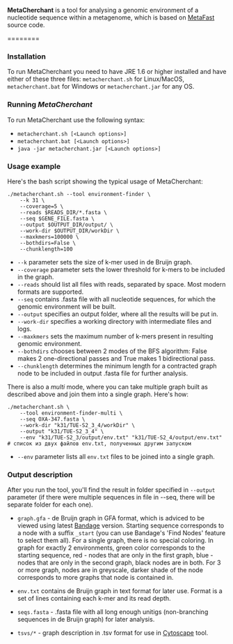 **MetaCherchant** is a tool for analysing a genomic environment of a nucleotide sequence
within a metagenome, which is based on [MetaFast](https://github.com/ctlab/metafast/wiki) source code.

========

### Installation

To run MetaCherchant you need to have JRE 1.6 or higher installed and have either of
these three files: `metacherchant.sh` for Linux/MacOS, `metacherchant.bat` for Windows or `metacherchant.jar` for any OS.

### Running ***MetaCherchant***

To run MetaCherchant use the following syntax:
* `metacherchant.sh [<Launch options>]`
* `metacherchant.bat [<Launch options>]`
* `java -jar metacherchant.jar [<Launch options>]`

### Usage example

Here's the bash script showing the typical usage of MetaCherchant:

~~~
./metacherchant.sh --tool environment-finder \
	--k 31 \
	--coverage=5 \
	--reads $READS_DIR/*.fasta \
	--seq $GENE_FILE.fasta \
	--output $OUTPUT_DIR/output/ \
	--work-dir $OUTPUT_DIR/workDir \
	--maxkmers=100000 \
	--bothdirs=False \
	--chunklength=100
~~~

* `--k` parameter sets the size of k-mer used in de Bruijn graph.
* `--coverage` parameter sets the lower threshold for k-mers to be included in the graph.
* `--reads` should list all files with reads, separated by space. Most modern formats are supported.
* `--seq` contains .fasta file with all nucleotide sequences, for which the genomic environment will be built.
* `--output` specifies an output folder, where all the results will be put in.
* `--work-dir` specifies a working directory with intermediate files and logs.
* `--maxkmers` sets the maximum number of k-mers present in resulting genomic environment.
* `--bothdirs` chooses between 2 modes of the BFS algorithm: False makes 2 one-directional passes and True makes 1 bidirectional pass.
* `--chunklength` determines the minimum length for a contracted graph node to be included in output .fasta file for further analysis.

There is also a _multi_ mode, where you can take multiple graph built as described above and join them into a single graph. Here's how:

~~~
./metacherchant.sh \
	--tool environment-finder-multi \
	--seq OXA-347.fasta \
	--work-dir "k31/TUE-S2_3_4/workDir" \
	--output "k31/TUE-S2_3_4" \
	--env "k31/TUE-S2_3/output/env.txt" "k31/TUE-S2_4/output/env.txt" # список из двух файлов env.txt, полученных другим запуском
~~~

* `--env` parameter lists all `env.txt` files to be joined into a single graph.

### Output description

After you run the tool, you'll find the result in folder specified in `--output` parameter (if there were multiple sequences in file in --seq,
there will be separate folder for each one).

* `graph.gfa` - de Bruijn graph in GFA format, which is adviced to be viewed using latest [Bandage](http://rrwick.github.io/Bandage/) version. 
Starting sequence corresponds to a node with a suffix `_start` (you can use Bandage's 'Find Nodes' feature to select them all). For a single graph, there is no special coloring. In graph for exactly 2 environments, green color corresponds to the starting sequence, red - nodes that are only in the first graph, blue - nodes that are only in the second graph, black nodes are in both. For 3 or more graph, nodes are in greyscale, darker shade of the node corresponds to more graphs that node is contained in. 

* `env.txt` contains de Bruijn graph in text format for later use. Format is a set of lines containing each k-mer and its read depth.

* `seqs.fasta` - .fasta file with all long enough unitigs (non-branching sequences in de Bruijn graph) for later analysis.

* `tsvs/*` - graph description in .tsv format for use in [Cytoscape](http://www.cytoscape.org/) tool.

